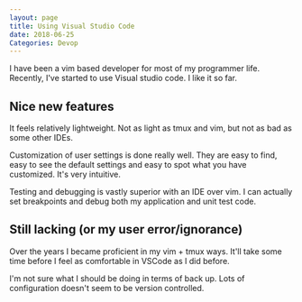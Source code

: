 ```yaml
---
layout: page
title: Using Visual Studio Code
date: 2018-06-25
Categories: Devop
---
```


I have been a vim based developer for most of my programmer life. Recently, I've started to use Visual studio code. I like it so far.

## Nice new features
It feels relatively lightweight. Not as light as tmux and vim, but not as bad as some other IDEs.

Customization of user settings is done really well. They are easy to find, easy to see the default settings and easy to spot what you have customized. It's very intuitive. 

Testing and debugging is vastly superior with an IDE over vim. I can actually set breakpoints and debug both my application and unit test code.

## Still lacking (or my user error/ignorance)
Over the years I became proficient in my vim + tmux ways. It'll take some time before I feel as comfortable in VSCode as I did before. 

I'm not sure what I should be doing in terms of back up. Lots of configuration doesn't seem to be version controlled.

